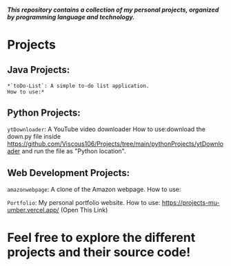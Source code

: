 ##### This repository contains a collection of my personal projects, organized by programming language and technology.

# Projects

## **Java Projects:**

    *`toDo-List`: A simple to-do list application.
	How to use:*

## **Python Projects:**

   `ytDownloader`: A YouTube video downloader
	How to use:download the down.py file inside https://github.com/Viscous106/Projects/tree/main/pythonProjects/ytDownloader and run the file as "Python location".

## **Web Development Projects:**

  `amazonwebpage`: A clone of the Amazon webpage.
	How to use:

  `Portfolio`: My personal portfolio website.
	How to use: https://projects-mu-umber.vercel.app/ (Open This Link)

# Feel free to explore the different projects and their source code!
